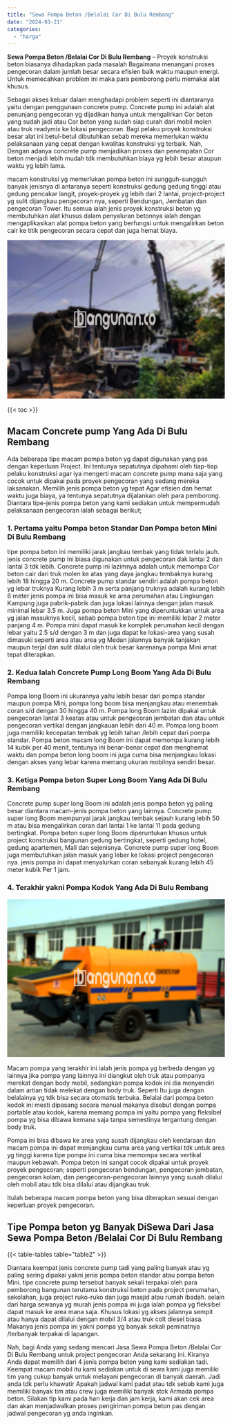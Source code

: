 ```yaml
---
title: "Sewa Pompa Beton /Belalai Cor Di Bulu Rembang"
date: "2024-03-21"
categories: 
  - "harga"
---
```


**Sewa Pompa Beton /Belalai Cor Di Bulu Rembang** – Proyek konstruksi beton biasanya dihadapkan pada masalah Bagaimana menangani proses pengecoran dalam jumlah besar secara efisien baik waktu maupun energi. Untuk memecahkan problem ini maka para pemborong perlu memakai alat khusus.

Sebagai akses keluar dalam menghadapi problem seperti ini diantaranya yaitu dengan penggunaan concrete pump. Concrete pump ini adalah alat penunjang pengecoran yg dijadikan hanya untuk mengalirkan Cor beton yang sudah jadi atau Cor beton yang sudah siap curah dari mobil molen atau truk readymix ke lokasi pengecoran. Bagi pelaku proyek konstruksi besar alat ini betul-betul dibutuhkan sebab mereka memerlukan waktu pelaksanaan yang cepat dengan kwalitas konstruksi yg terbaik. Nah, Dengan adanya concrete pump menjadikan proses dan penempatan Cor beton menjadi lebih mudah tdk membutuhkan biaya yg lebih besar ataupun waktu yg lebih lama.

macam konstruksi yg memerlukan pompa beton ini sungguh-sungguh banyak jenisnya di antaranya seperti konstruksi gedung gedung tinggi atau gedung pencakar langit, proyek-proyek yg lebih dari 2 lantai, project-project yg sulit dijangkau pengecoran nya, seperti Bendungan, Jembatan dan pengecoran Tower. Itu semua ialah jenis proyek konstruksi beton yg membutuhkan alat khusus dalam penyaluran betonnya ialah dengan mengaplikasikan alat pompa beton yang berfungsi untuk mengalirkan beton cair ke titik pengecoran secara cepat dan juga hemat biaya.

![Sewa Pompa Beton /Belalai Cor Di Bulu Rembang](/images/sewa-concrete-pump-26.png)

{{< toc >}}

## Macam Concrete pump Yang Ada Di Bulu Rembang

Ada beberapa tipe macam pompa beton yg dapat digunakan yang pas dengan keperluan Project. Ini tentunya sepatutnya dipahami oleh tiap-tiap pelaku konstruksi agar iya mengerti macam concrete pump mana saja yang cocok untuk dipakai pada proyek pengecoran yang sedang mereka laksanakan. Memilih jenis pompa beton yg tepat Agar efisien dan hemat waktu juga biaya, ya tentunya sepatutnya dijalankan oleh para pemborong. Diantara tipe-jenis pompa beton yang kami sediakan untuk mempermudah pelaksanaan pengecoran ialah sebagai berikut;

### 1\. Pertama yaitu Pompa beton Standar Dan Pompa beton Mini Di Bulu Rembang

tipe pompa beton ini memiliki jarak jangkau tembak yang tidak terlalu jauh. jenis concrete pump ini biasa digunakan untuk pengecoran dak lantai 2 dan lantai 3 tdk lebih. Concrete pump ini lazimnya adalah untuk memompa Cor beton cair dari truk molen ke atas yang daya jangkau tembaknya kurang lebih 18 hingga 20 m. Concrete pump standar sendiri adalah pompa beton yg lebar truknya Kurang lebih 3 m serta panjang truknya adalah kurang lebih 6 meter jenis pompa ini bisa masuk ke area perumahan atau Lingkungan Kampung juga pabrik-pabrik dan juga lokasi lainnya dengan jalan masuk minimal lebar 3.5 m. Juga pompa beton Mini yang diperuntukkan untuk area yg jalan masuknya kecil, sebab pompa beton tipe ini memiliki lebar 2 meter panjang 4 m. Pompa mini dapat masuk ke komplek perumahan kecil dengan lebar yaitu 2.5 s/d dengan 3 m dan juga dapat ke lokasi-area yang susah dimasuki seperti area atau area yg Medan jalannya banyak tanjakan maupun terjal dan sulit dilalui oleh truk besar karenanya pompa Mini amat tepat diterapkan.

### 2\. Kedua Ialah Concrete Pump Long Boom Yang Ada Di Bulu Rembang

Pompa long Boom ini ukurannya yaitu lebih besar dari pompa standar maupun pompa Mini, pompa long boom bisa menjangkau atau menembak coran s/d dengan 30 hingga 40 m. Pompa long Boom lazim dipakai untuk pengecoran lantai 3 keatas atau untuk pengecoran jembatan dan atau untuk pengecoran vertikal dengan jangkauan lebih dari 40 m. Pompa long boom juga memiliki kecepatan tembak yg lebih tahan /lebih cepat dari pompa standar. Pompa beton macam long Boom ini dapat memompa kurang lebih 14 kubik per 40 menit, tentunya ini benar-benar cepat dan menghemat waktu dan pompa beton long boom ini juga cuma bisa menjangkau lokasi dengan akses yang lebar karena memang ukuran mobilnya sendiri besar.

### 3\. Ketiga Pompa beton Super Long Boom Yang Ada Di Bulu Rembang

Concrete pump super long Boom ini adalah jenis pompa beton yg paling besar diantara macam-jenis pompa beton yang lainnya. Concrete pump super long Boom mempunyai jarak jangkau tembak sejauh kurang lebih 50 m atau bisa mengalirkan coran dari lantai 1 ke lantai 11 pada gedung bertingkat. Pompa beton super long Boom diperuntukan khusus untuk project konstruksi bangunan gedung bertingkat, seperti gedung hotel, gedung apartemen, Mall dan sejenisnya. Concrete pump super long Boom juga membutuhkan jalan masuk yang lebar ke lokasi project pengecoran nya. jenis pompa ini dapat menyalurkan coran sebanyak kurang lebih 45 meter kubik Per 1 jam.

### 4\. Terakhir yakni Pompa Kodok Yang Ada Di Bulu Rembang

![Sewa Pompa Beton /Belalai Cor Di Bulu Rembang](/images/sewa-concrete-pump-07.png)

Macam pompa yang terakhir ini ialah jenis pompa yg berbeda dengan yg lainnya jika pompa yang lainnya ini diangkut oleh truk atau pompanya merekat dengan body mobil, sedangkan pompa kodok ini dia menyendiri dalam artian tidak melekat dengan body truk. Seperti Itu juga dengan belalainya yg tdk bisa secara otomatis terbuka. Belalai dari pompa beton kodok ini mesti dipasang secara manual makanya disebut dengan pompa portable atau kodok, karena memang pompa ini yaitu pompa yang fleksibel pompa yg bisa dibawa kemana saja tanpa semestinya tergantung dengan body truk.

Pompa ini bisa dibawa ke area yang susah dijangkau oleh kendaraan dan macam pompa ini dapat menjangkau cuma area yang vertikal tdk untuk area yg tinggi karena tipe pompa ini cuma bisa memompa secara vertikal maupun kebawah. Pompa beton ini sangat cocok dipakai untuk proyek proyek pengecoran; seperti pengecoran bendungan, pengecoran jembatan, pengecoran kolam, dan pengecoran-pengecoran lainnya yang susah dilalui oleh mobil atau tdk bisa dilalui atau dijangkau truk.

Itulah beberapa macam pompa beton yang bisa diterapkan sesuai dengan keperluan proyek pengecoran.

## Tipe Pompa beton yg Banyak DiSewa Dari Jasa Sewa Pompa Beton /Belalai Cor Di Bulu Rembang

{{< table-tables table="table2" >}}

Diantara keempat jenis concrete pump tadi yang paling banyak atau yg paling sering dipakai yakni jenis pompa beton standar atau pompa beton Mini. tipe concrete pump tersebut banyak sekali terpakai oleh para pemborong bangunan terutama konstruksi beton pada project perumahan, sekolahan, juga project ruko-ruko dan juga masjid atau rumah ibadah. selain dari harga sewanya yg murah jenis pompa ini juga ialah pompa yg fleksibel dapat masuk ke area mana saja. Khusus lokasi yg akses jalannya sempit atau hanya dapat dilalui dengan mobil 3/4 atau truk colt diesel biasa. Makanya jenis pompa ini yakni pompa yg banyak sekali peminatnya /terbanyak terpakai di lapangan.

Nah, bagi Anda yang sedang mencari Jasa Sewa Pompa Beton /Belalai Cor Di Bulu Rembang untuk project pengecoran Anda sekarang ini. Kiranya Anda dapat memilih dari 4 jenis pompa beton yang kami sediakan tadi. Keempat macam mobil itu kami sediakan untuk di sewa kami juga memiliki tim yang cukup banyak untuk melayani pengecoran di banyak daerah. Jadi anda tdk perlu khawatir Apakah jadwal kami padat atau tdk sebab kami juga memiliki banyak tim atau crew juga memiliki banyak stok Armada pompa beton. Silakan tlp kami pada hari kerja dan jam kerja, kami akan cek area dan akan menjadwalkan proses pengiriman pompa beton pas dengan jadwal pengecoran yg anda inginkan.
